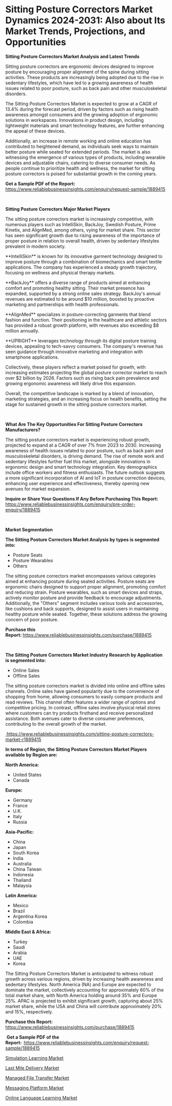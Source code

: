 <p><h1>Sitting Posture Correctors Market Dynamics 2024-2031: Also about Its Market Trends, Projections, and Opportunities</h1></p><p><strong>Sitting Posture Correctors Market Analysis and Latest Trends</strong></p>
<p><p>Sitting posture correctors are ergonomic devices designed to improve posture by encouraging proper alignment of the spine during sitting activities. These products are increasingly being adopted due to the rise in sedentary lifestyles, which have led to a growing awareness of health issues related to poor posture, such as back pain and other musculoskeletal disorders. </p><p>The Sitting Posture Correctors Market is expected to grow at a CAGR of 13.4% during the forecast period, driven by factors such as rising health awareness amongst consumers and the growing adoption of ergonomic solutions in workspaces. Innovations in product design, including lightweight materials and smart technology features, are further enhancing the appeal of these devices. </p><p>Additionally, an increase in remote working and online education has contributed to heightened demand, as individuals seek ways to maintain better posture while seated for extended periods. The market is also witnessing the emergence of various types of products, including wearable devices and adjustable chairs, catering to diverse consumer needs. As people continue to prioritize health and wellness, the market for sitting posture correctors is poised for substantial growth in the coming years.</p></p>
<p><strong>Get a Sample PDF of the Report:&nbsp;</strong> <a href="https://www.reliablebusinessinsights.com/enquiry/request-sample/1889415?utm_campaign=1759&utm_medium=2&utm_source=Github&utm_content=ia&utm_term=24102024&utm_id=sitting-posture-correctors">https://www.reliablebusinessinsights.com/enquiry/request-sample/1889415</a></p>
<p>&nbsp;</p>
<p><strong>Sitting Posture Correctors Major Market Players</strong></p>
<p><p>The sitting posture correctors market is increasingly competitive, with numerous players such as IntelliSkin, BackJoy, Swedish Posture, Prime Kinetix, and AlignMed, among others, vying for market share. This sector has seen significant growth due to rising awareness of the importance of proper posture in relation to overall health, driven by sedentary lifestyles prevalent in modern society.</p><p>**IntelliSkin** is known for its innovative garment technology designed to improve posture through a combination of biomechanics and smart textile applications. The company has experienced a steady growth trajectory, focusing on wellness and physical therapy markets.</p><p>**BackJoy** offers a diverse range of products aimed at enhancing comfort and promoting healthy sitting. Their market presence has expanded, supported by a strong online sales strategy. BackJoy's annual revenues are estimated to be around $10 million, boosted by proactive marketing and partnerships with health professionals.</p><p>**AlignMed** specializes in posture-correcting garments that blend fashion and function. Their positioning in the healthcare and athletic sectors has provided a robust growth platform, with revenues also exceeding $8 million annually. </p><p>**UPRIGHT** leverages technology through its digital posture training devices, appealing to tech-savvy consumers. The company's revenue has seen guidance through innovative marketing and integration with smartphone applications.</p><p>Collectively, these players reflect a market poised for growth, with increasing estimates projecting the global posture corrector market to reach over $2 billion by 2026. Factors such as rising back pain prevalence and growing ergonomic awareness will likely drive this expansion.</p><p>Overall, the competitive landscape is marked by a blend of innovation, marketing strategies, and an increasing focus on health benefits, setting the stage for sustained growth in the sitting posture correctors market.</p></p>
<p>&nbsp;</p>
<p><strong>What Are The Key Opportunities For Sitting Posture Correctors Manufacturers?</strong></p>
<p><p>The sitting posture correctors market is experiencing robust growth, projected to expand at a CAGR of over 7% from 2023 to 2030. Increasing awareness of health issues related to poor posture, such as back pain and musculoskeletal disorders, is driving demand. The rise of remote work and sedentary lifestyles further fuel this market, alongside innovations in ergonomic design and smart technology integration. Key demographics include office workers and fitness enthusiasts. The future outlook suggests a more significant incorporation of AI and IoT in posture correction devices, enhancing user experience and effectiveness, thereby opening new avenues for market expansion.</p></p>
<p><strong>Inquire or Share Your Questions If Any Before Purchasing This Report:</strong> <a href="https://www.reliablebusinessinsights.com/enquiry/pre-order-enquiry/1889415?utm_campaign=1759&utm_medium=2&utm_source=Github&utm_content=ia&utm_term=24102024&utm_id=sitting-posture-correctors">https://www.reliablebusinessinsights.com/enquiry/pre-order-enquiry/1889415</a></p>
<p>&nbsp;</p>
<p><strong>Market Segmentation</strong></p>
<p><strong>The Sitting Posture Correctors Market Analysis by types is segmented into:</strong></p>
<p><ul><li>Posture Seats</li><li>Posture Wearables</li><li>Others</li></ul></p>
<p><p>The sitting posture correctors market encompasses various categories aimed at enhancing posture during seated activities. Posture seats are ergonomic chairs designed to support proper alignment, promoting comfort and reducing strain. Posture wearables, such as smart devices and straps, actively monitor posture and provide feedback to encourage adjustments. Additionally, the "Others" segment includes various tools and accessories, like cushions and back supports, designed to assist users in maintaining healthy posture while seated. Together, these solutions address the growing concern of poor posture.</p></p>
<p><strong>Purchase this Report:&nbsp;</strong><a href="https://www.reliablebusinessinsights.com/purchase/1889415?utm_campaign=1759&utm_medium=2&utm_source=Github&utm_content=ia&utm_term=24102024&utm_id=sitting-posture-correctors">https://www.reliablebusinessinsights.com/purchase/1889415</a></p>
<p>&nbsp;</p>
<p><strong>The Sitting Posture Correctors Market Industry Research by Application is segmented into:</strong></p>
<p><ul><li>Online Sales</li><li>Offline Sales</li></ul></p>
<p><p>The sitting posture correctors market is divided into online and offline sales channels. Online sales have gained popularity due to the convenience of shopping from home, allowing consumers to easily compare products and read reviews. This channel often features a wider range of options and competitive pricing. In contrast, offline sales involve physical retail stores where customers can try products firsthand and receive personalized assistance. Both avenues cater to diverse consumer preferences, contributing to the overall growth of the market.</p></p>
<p><a href="https://www.reliablebusinessinsights.com/sitting-posture-correctors-market-r1889415?utm_campaign=1759&utm_medium=2&utm_source=Github&utm_content=ia&utm_term=24102024&utm_id=sitting-posture-correctors">&nbsp;https://www.reliablebusinessinsights.com/sitting-posture-correctors-market-r1889415</a></p>
<p><strong>In terms of Region, the Sitting Posture Correctors Market Players available by Region are:</strong></p>
<p>
    <p> <strong> North America: </strong>
        <ul>
            <li>United States</li>
            <li>Canada</li>
        </ul>
        </p> 
    <p> <strong> Europe: </strong>
        <ul>
            <li>Germany</li>
            <li>France</li>
            <li>U.K.</li>
            <li>Italy</li>
            <li>Russia</li>
        </ul>
        </p> 
    <p> <strong> Asia-Pacific: </strong>
        <ul>
            <li>China</li>
            <li>Japan</li>
            <li>South Korea</li>
            <li>India</li>
            <li>Australia</li>
            <li>China Taiwan</li>
            <li>Indonesia</li>
            <li>Thailand</li>
            <li>Malaysia</li>
        </ul>
        </p> 
    <p> <strong> Latin America: </strong>
        <ul>
            <li>Mexico</li>
            <li>Brazil</li>
            <li>Argentina Korea</li>
            <li>Colombia</li>
        </ul>
        </p> 
    <p> <strong> Middle East & Africa: </strong>
        <ul>
            <li>Turkey</li>
            <li>Saudi</li>
            <li>Arabia</li>
            <li>UAE</li>
            <li>Korea</li>
        </ul>
    </p>
    </p>
<p><p>The Sitting Posture Correctors Market is anticipated to witness robust growth across various regions, driven by increasing health awareness and sedentary lifestyles. North America (NA) and Europe are expected to dominate the market, collectively accounting for approximately 60% of the total market share, with North America holding around 35% and Europe 25%. APAC is projected to exhibit significant growth, capturing about 25% market share, while the USA and China will contribute approximately 20% and 15%, respectively.</p></p>
<p><strong>Purchase this Report: </strong><a href="https://www.reliablebusinessinsights.com/purchase/1889415?utm_campaign=1759&utm_medium=2&utm_source=Github&utm_content=ia&utm_term=24102024&utm_id=sitting-posture-correctors">https://www.reliablebusinessinsights.com/purchase/1889415</a></p>
<p>&nbsp;<strong>Get a Sample PDF of the Report:&nbsp;&nbsp;</strong><a href="https://www.reliablebusinessinsights.com/enquiry/request-sample/1889415?utm_campaign=1759&utm_medium=2&utm_source=Github&utm_content=ia&utm_term=24102024&utm_id=sitting-posture-correctors">https://www.reliablebusinessinsights.com/enquiry/request-sample/1889415</a></p>
<p><strong></strong></p>
<p><p><a href="https://www.linkedin.com/pulse/global-simulation-learning-market-opportunities-challenges2024-37rye?utm_campaign=1759&utm_medium=2&utm_source=Github&utm_content=ia&utm_term=24102024&utm_id=sitting-posture-correctors">Simulation Learning Market</a></p><p><a href="https://www.linkedin.com/pulse/market-dynamics-future-trends-global-last-mile-delivery-sector-trphe?utm_campaign=1759&utm_medium=2&utm_source=Github&utm_content=ia&utm_term=24102024&utm_id=sitting-posture-correctors">Last Mile Delivery Market</a></p><p><a href="https://www.linkedin.com/pulse/managed-file-transfer-market-growth-segmentation-regional-ulale?utm_campaign=1759&utm_medium=2&utm_source=Github&utm_content=ia&utm_term=24102024&utm_id=sitting-posture-correctors">Managed File Transfer Market</a></p><p><a href="https://www.linkedin.com/pulse/global-messaging-platform-market-trends-innovations-forward-looking-cuf1e?utm_campaign=1759&utm_medium=2&utm_source=Github&utm_content=ia&utm_term=24102024&utm_id=sitting-posture-correctors">Messaging Platform Market</a></p><p><a href="https://www.linkedin.com/pulse/emerging-opportunities-challenges-global-online-language-vkpbe?utm_campaign=1759&utm_medium=2&utm_source=Github&utm_content=ia&utm_term=24102024&utm_id=sitting-posture-correctors">Online Language Learning Market</a></p></p>